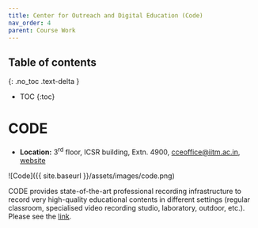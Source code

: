 ```yaml
---
title: Center for Outreach and Digital Education (Code)
nav_order: 4
parent: Course Work
---
```

## Table of contents
{: .no_toc .text-delta } 
* TOC
{:toc}

# CODE  

* **Location:** 3<sup>rd</sup> floor, ICSR building, Extn. 4900, [cceoffice@iitm.ac.in](cceoffice@iitm.ac.in), [website](https://code.iitm.ac.in/)


![Code]({{ site.baseurl }}/assets/images/code.png)

CODE provides state-of-the-art professional recording infrastructure to record very high-quality educational contents in 
different settings (regular classroom, specialised video recording studio, laboratory, outdoor, etc.). 
Please see the [link](https://code.iitm.ac.in/studio).
